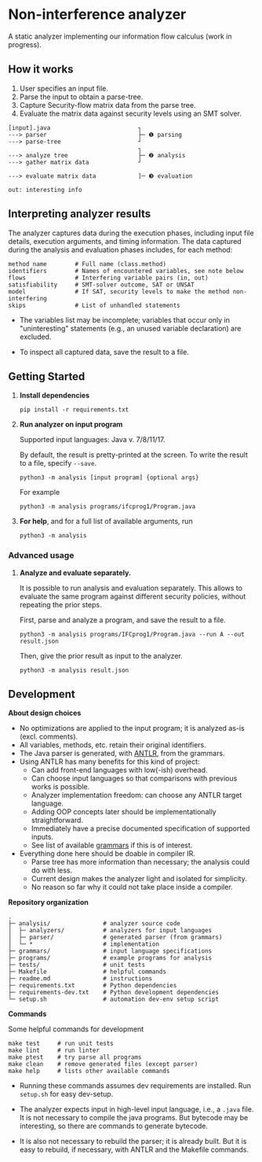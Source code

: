 # Non-interference analyzer 

A static analyzer implementing our information flow calculus (work in progress).

## How it works

1. User specifies an input file.
2. Parse the input to obtain a parse-tree.
3. Capture Security-flow matrix data from the parse tree.
4. Evaluate the matrix data against security levels using an SMT solver.

```
[input].java                         ┐
---> parser                          ├─ ❶ parsing 
---> parse-tree                      ┘
                                     ┐
---> analyze tree                    ├─ ❷ analysis 
---> gather matrix data              ┘      
                                     
---> evaluate matrix data            ]─ ❸ evaluation 

out: interesting info              
```

## Interpreting analyzer results

The analyzer captures data during the execution phases, including input file details, execution arguments, and timing information.
The data captured during the analysis and evaluation phases includes, for each method:

```
method name        # Full name (class.method)
identifiers        # Names of encountered variables, see note below               
flows              # Interfering variable pairs (in, out)    
satisfiability     # SMT-solver outcome, SAT or UNSAT                 
model              # If SAT, security levels to make the method non-interfering
skips              # List of unhandled statements           
```

* The variables list may be incomplete; variables that occur only in "uninteresting" statements (e.g., an unused variable declaration) are excluded.

* To inspect all captured data, save the result to a file. 

## Getting Started


1. **Install dependencies**

   ```
   pip install -r requirements.txt
   ```

2. **Run analyzer on input program**

   Supported input languages: Java v. 7/8/11/17.

   By default, the result is pretty-printed at the screen.
   To write the result to a file, specify `--save`.

   ```
   python3 -m analysis [input program] {optional args}
   ```

   For example

   ```
   python3 -m analysis programs/ifcprog1/Program.java
   ```

3. **For help**, and for a full list of available arguments, run

   ```
   python3 -m analysis
   ```

### Advanced usage

1. **Analyze and evaluate separately.**

   It is possible to run analysis and evaluation separately.
   This allows to evaluate the same program against different security policies, without repeating the prior steps.
   
   First, parse and analyze a program, and save the result to a file. 

   ```
   python3 -m analysis programs/IFCprog1/Program.java --run A --out result.json
   ```
   
   Then, give the prior result as input to the analyzer.

   ```
   python3 -m analysis result.json 
   ```

## Development

**About design choices**

* No optimizations are applied to the input program; it is analyzed as-is (excl. comments).
* All variables, methods, etc. retain their original identifiers.
* The Java parser is generated, with [ANTLR](https://www.antlr.org/), from the grammars.
* Using ANTLR has many benefits for this kind of project:
  * Can add front-end languages with low(-ish) overhead. 
  * Can choose input languages so that comparisons with previous works is possible.
  * Analyzer implementation freedom: can choose any ANTLR target language.
  * Adding OOP concepts later should be implementationally straightforward.
  * Immediately have a precise documented specification of supported inputs.
  * See list of available [grammars](https://github.com/antlr/grammars-v4) if this is of interest.
* Everything done here should be doable in compiler IR.
  * Parse tree has more information than necessary; the analysis could do with less.
  * Current design makes the analyzer light and isolated for simplicity.
  * No reason so far why it could not take place inside a compiler.


**Repository organization**

```
.
├─ analysis/               # analyzer source code
│  ├─ analyzers/           # analyzers for input languages
│  ├─ parser/              # generated parser (from grammars)
│  └─ *                    # implementation
├─ grammars/               # input language specifications
├─ programs/               # example programs for analysis
├─ tests/                  # unit tests
├─ Makefile                # helpful commands
├─ readme.md               # instructions
├─ requirements.txt        # Python dependencies 
├─ requirements-dev.txt    # Python development dependencies
└─ setup.sh                # automation dev-env setup script
```````

**Commands**

Some helpful commands for development

```
make test     # run unit tests
make lint     # run linter
make ptest    # try parse all programs
make clean    # remove generated files (except parser)
make help     # lists other available commands
```

* Running these commands assumes dev requirements are installed.
  Run `setup.sh` for easy dev-setup.

* The analyzer expects input in high-level input language, i.e., a `.java` file.
  It is not necessary to compile the java programs.
  But bytecode may be interesting, so there are commands to generate bytecode.

* It is also not necessary to rebuild the parser; it is already built. 
  But it is easy to rebuild, if necessary, with ANTLR and the Makefile commands.


